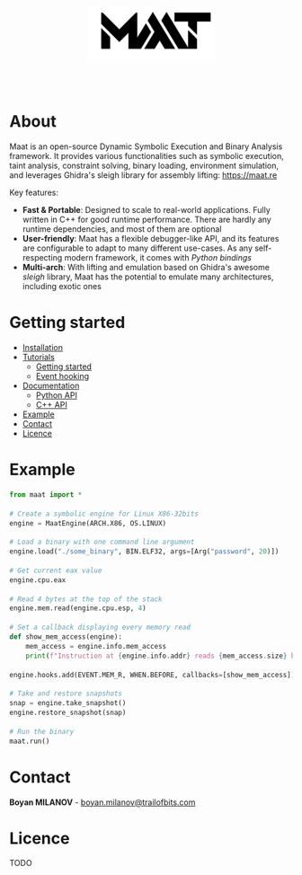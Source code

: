 <p align="center" >
     <br><br>
<img width="45%" src="/ressources/maat_logo.png"/> <br>
  <!-- TODO
  <img src="https://img.shields.io/badge/License-MIT-green" alt="License: MIT"> &nbsp; &nbsp;
   <img src="https://img.shields.io/badge/Build-Linux-green" alt="Build: Linux">  &nbsp; &nbsp;
  <img src="https://img.shields.io/badge/Version-v0.2-green" alt="Version: 0.2"> &nbsp; &nbsp;
  <a href="http://maat.re"><img src="https://img.shields.io/badge/Website-maat.re-blue" alt="Website: maat.re"></a> -->
  <br>
  <br>
  <br>
</p>


# About

Maat is an open-source Dynamic Symbolic Execution and Binary Analysis framework. It provides various functionalities such as symbolic execution, taint analysis, constraint solving, binary loading, environment simulation, and leverages Ghidra's sleigh library for assembly lifting: https://maat.re

Key features:

- **Fast & Portable**: Designed to scale to real-world applications. Fully written in C++ for good runtime
                performance. There are hardly any runtime dependencies, and most of them are optional
- **User-friendly**: Maat has a flexible debugger-like API, and its features are configurable to
                      adapt to many different use-cases. As any self-respecting modern framework, it comes with *Python bindings*
- **Multi-arch**: With lifting and emulation based on Ghidra's awesome *sleigh* library, Maat
                      has the potential to emulate many architectures, including exotic ones

# Getting started
- [Installation](https://maat.re/install.html)
- [Tutorials](https://maat.re/tutorials.html)
     - [Getting started](https://maat.re/tutorials/get_started.html)
     - [Event hooking](https://maat.re/tutorials/events.html)
- [Documentation](https://maat.re/python_api/index.html)
     - [Python API](https://maat.re/python_api/index.html)
     - [C++ API](https://maat.re/cpp_api/index.html)
- [Example](#example)
- [Contact](#contact)
- [Licence](#licence)

# Example

```Python
from maat import *

# Create a symbolic engine for Linux X86-32bits
engine = MaatEngine(ARCH.X86, OS.LINUX)

# Load a binary with one command line argument
engine.load("./some_binary", BIN.ELF32, args=[Arg("password", 20)])

# Get current eax value
engine.cpu.eax

# Read 4 bytes at the top of the stack
engine.mem.read(engine.cpu.esp, 4)

# Set a callback displaying every memory read
def show_mem_access(engine):
    mem_access = engine.info.mem_access
    print(f"Instruction at {engine.info.addr} reads {mem_access.size} bytes at {mem_access.addr}")

engine.hooks.add(EVENT.MEM_R, WHEN.BEFORE, callbacks=[show_mem_access])

# Take and restore snapshots
snap = engine.take_snapshot()
engine.restore_snapshot(snap)

# Run the binary
maat.run() 
```

# Contact

**Boyan MILANOV** - boyan.milanov@trailofbits.com

# Licence
TODO
